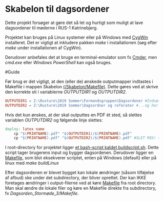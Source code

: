 # Skabelon til dagsordener

Dette projekt forsøger at gøre det så let og hurtigt som muligt at lave dagsordener til møderne i RUS-1
Katrinebjerg.

Projektet kan bruges på Linux systemer eller på Windows med [CygWin](https://www.cygwin.com/) installeret. Det er vigtigt at inkludere pakken *make* i installationen (søg efter *make* under installationen af CygWin).

Derudover anbefales det at bruge en terminal-emulator som fx [Cmder](https://cmder.net/), men *cmd.exe* eller *Windows PowerShell* kan også bruges.

#Guide

Før brug er det vigtigt, at den (eller de) ønskede outputmapper indtastes i Makefile i mappen Skabelon [(/Skabelon/Makefile)](Skabelon/Makefile). Dette gøres ved at skrive den korrekte sti i variablerne *OUTPUTDIR1* og *OUTPUTDIR2*.

```Makefile
OUTPUTDIR1 = Z:\Rusture\2019 Sommer\Formandsgruppen\Dagsordener #Indsæt din sti her
OUTPUTDIR2 = Z:\Rusture\2019 Sommer\Dagsordner og referater #...og her hvis du vil have 2 outputs. Ellers læs nedenfor
```

Hvis det kun ønskes, at der skal outputtes en PDF ét sted, så slettes variablen *OUTPUTDIR2* og følgende linje slettes:

```Makefile
deploy: latex name
	cp "$(PRINTNAME).pdf" "$(OUTPUTDIR1)/$(PRINTNAME).pdf"
	cp "$(PRINTNAME).pdf" "$(OUTPUTDIR2)/$(PRINTNAME).pdf" #SLET MIG! <-------------------
```

I root-directory for projektet ligger [et bash-script kaldet buildscript.sh](buildscript.sh). Dette script tager brugerens input og bygger dagsordenen. Derudover ligger en [Makefile](Makefile), som blot eksekverer scriptet, enten på Windows (default) eller på linux med *make buildLinux*

Efter dagsordenen er blevet bygget kan lokale ændringer (såsom tilføjelse af afbud) ske under det subdirectory, der bliver oprettet. Der kan IKKE foretages ændringer i output-filerne ved at køre [Makefile](Makefile) fra root directory. Man skal ændre de lokale filer og køre en Makefile direkte fra subdirectory, fx *Dagsorden_Stormøde_3/Makefile*.
